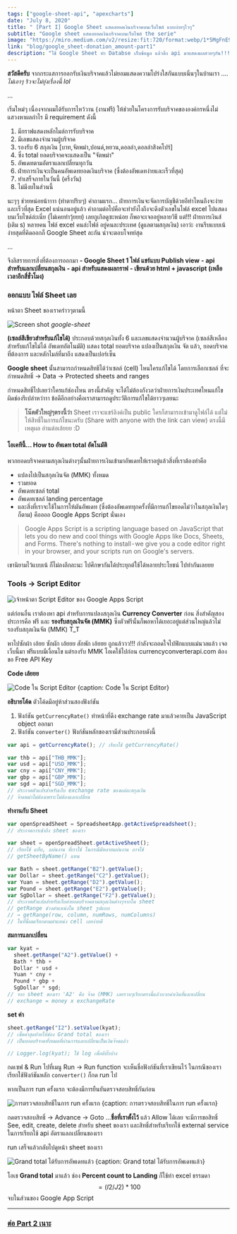 ```yaml
---
tags: ["google-sheet-api", "apexcharts"]
date: "July 8, 2020"
title: " [Part I] Google Sheet แสดงยอดเงินบริจาคบนเว็บไซต์ แบบง่ายๆไวๆ"
subtitle: "Google sheet แสดงยอดเงินบริจาคบนเว็บไซต์ the serie"
image: "https://miro.medium.com/v2/resize:fit:720/format:webp/1*5MgFnE99GHp8V7zaWRb8HA.jpeg"
link: "blog/google_sheet-donation_amount-part1"
description: "ใช้ Google Sheet ทำ Databse เก็บข้อมูล แล้วดึง api มาแสดงผลสวยๆกัน!!!"
---
```


**สวัสดีครับ** จากกระแสการออกรับเงินบริจาคแล้วไม่ยอมแสดงความโปร่งใสกันแบบเนิ่นๆในบ้านเรา …. _ไม่เอาๆ ริวจะไม่ยุ่งเรื่องนี้ lol_

...

เริ่มใหม่ๆ เนื่องจากผมได้รับการไหว้วาน (งานฟรี) ให้ช่วยในโครงการรับบริจาคขององค์กรหนึ่งไม่แสวงหาผลกำไร มี requirement ดังนี้

1. มีกราฟแสดงหลักไมล์การรับบริจาค
2. มีเลขแสดงจำนวนผู้บริจาค
3. รองรับ 6 สกุลเงิน [บาท,จัตพม่า,ปอนด์,หยวน,ดอลล่า,ดอลล่าสิงคโปร์]
4. ซึ่ง total ยอดบริจาคจะแสดงเป็น "จัตพม่า"
5. อัพเดทตามอัตราแลกเปลี่ยนทุกวัน
6. ฝ่ายการเงินจะเป็นคนอัพเดทยอดเงินบริจาค (ซึ่งต้องอัพเดทง่ายและเร็วที่สุด)
7. ทำเสร็จภายในวันนี้ (ครึ่งวัน)
8. ไม่มีงบในส่วนนี้

นะๆๆ ช่วยหน่อยน้าาาา (ทำตาปริบๆ)
คำถามแรก… ฝ่ายการเงินจะจัดการบัญชีด้วยอีท่าไหนถึงจะง่าย และเร็วที่สุด Excel แน่นอนอยู่แล้ว คำถามต่อไปคือจะทำยังไงถึงจะดึงตัวเลขในไฟล์ excel ไปแสดงบนเว็บไซด์ล่ะเนี่ย (ไม่เคยทำวุ้ยยย) เลยกูเกิลดูซะหน่อย
ก็พอจะเจออยู่หลายวิธี แต่!!! ฝ่ายการเงินส์ (เติม s) หลายคน ไฟล์ excel คนล่ะไฟล์ อยู่คนละประเทศ (ดูแลตามสกุลเงิน) เอาว่ะ งานรีบแบบเน้ง่ายสุดที่คิดออกก็ Google Sheet ละกัน น่าจะตอบโจทย์สุด

...

จึงลิสรายการสิ่งที่ต้องการออกมา
**- Google Sheet 1 ไฟล์ แชร์แบบ Publish view**
**- api สำหรับแลกเปลี่ยนสกุลเงิน**
**- api สำหรับแสดงผลกราฟ**
**- เขียนด้วย html + javascript (เหลือเวลาอีกสี่ชั่วโมง)**

### ออกแบบ ไฟล์ Sheet เลย

หน้าตา Sheet ของเราคร่าวๆตามนี้

![Screen shot](https://cdn-images-1.medium.com/max/1600/1*isnIuTuXDjpXP5SZns7sKQ.png)
_google-sheet_

**(เซลล์สีเขียวสำหรับแก้ไขได้)** ประกอบด้วยสกุลเงินทั้ง 6 และเลขแสดงจำนวนผู้บริจาค
(เซลล์สีเหลืองสำหรับแก้ไขไม่ได้ อัพเดทอัตโนมัติ) แสดง total ยอดบริจาค แปลงเป็นสกุลเงิน จัต แล้ว, ยอดบริจาคที่ต้องการ และหลักไมล์ที่มาถึง แสดงเป็นเปอร์เซ็น

**Google sheet** นั้นสามารถกำหนดสิทธิได้ว่าเซลล์ (cell) ไหนใครแก้ไขได้ โดยการเลือกเซลล์ ที่จะกำหนดสิทธิ์ → Data → Protected sheets and ranges

กำหนดสิทธิ์ไปเลยว่าใครแก้ช่องไหน ตรงนี้สำคัญ จะได้ไม่ต้องกังวลว่าฝ่ายการเงินประเทศไหนแก้ไขผิดช่องรึเปล่าหว่าาา ข้อดีอีกอย่างคือเราสามารถดูประวัติการแก้ไขได้ยาวๆเลยนะ

> **โน๊ตตัวใหญ่ๆตรงนี้ว่า** Sheet เราจะแชร์ลิงค์เป็น public ใครก็สามารถเข้ามาดูไฟล์ได้ แต่ไม่ให้สิทธิ์ในการแก้ไขนะครับ (Share with anyone with the link can view) ตรงนี้มีเหตุผล อ่านต่อเล้ยยย :D

#### โอเคทีนี้… How to อัพเดท total อัตโนมัติ

พวกยอดบริจาคตามสกุลเงินต่างๆนั้นฝ่ายการเงินเข้ามาอัพเดทให้เราอยู่แล้วสิ่งที่เราต้องทำคือ

- แปลงไปเป็นสกุลเงินจัต (MMK) ทั้งหมด
- รวมยอด
- อัพเดทเซลล์ total
- อัพเดทเซลล์ landing percentage
- และสิ่งที่เราจะใช้ในการให้มันอัพเดท (ซึ่งต้องอัพเดททุกครั้งที่มีการแก้ไขยอดไม่ว่าในสกุลเงินใดๆก็ตาม) คืออออ Google Apps Script นั่นเอง

> Google Apps Script is a scripting language based on JavaScript that lets you do new and cool things with Google Apps like Docs, Sheets, and Forms. There's nothing to install - we give you a code editor right in your browser, and your scripts run on Google's servers.

เขานิยามไว้แบบเน้ ก็ไม่ลงลึกละนะ ไปศึกษากันได้ประยุกต์ใช้ได้หลายประโยชน์
ไปทำกันเลยยย

### Tools → Script Editor

![เจ้าหน้าตา Script Editor ของ Google Apps Script](https://cdn-images-1.medium.com/max/1600/1*v9_ugcCYduTySl1-0bMm5g.png)

แต่ก่อนอื่น เราต้องหา api สำหรับการแปลงสกุลเงิน **Currency Converter** ก่อน สิ่งสำคัญสองประการคือ ฟรี และ **รองรับสกุลเงินจัต (MMK)** ซึ่งตัวฟรีนั้นก็พอหาได้เยอะอยู่แต่ส่วนใหญ่แล้วไม่รองรับสกุลเงินจัต (MMK) T_T

หาไปซักผ้า เอ้ยย ซักผัก เอ้ยยย สักพัก เอ้ยยย ถูกแล้ววว!!!
กำลังจะถอดใจไปฟิกแบบแม่นวลแล้ว เจอเว็บนี้มา ฟรีแบบมีเงื่อนไข แต่รองรับ MMK โอเคใช้ไปก่อน currencyconverterapi.com ต้องขอ Free API Key

**Code เล้ยยย**

![Code ใน Script Editor {caption: Code ใน Script Editor}](https://cdn-images-1.medium.com/max/1600/1*djBUQXA-M1Ganu63YYAswA.png)

**อธิบายโค้ด**
ตัวโค้ดมีอยู่ห้าส่วนสองฟังก์ชัน

1. ฟังก์ชัน `getCurrencyRate()` ทำหน้าที่ดึง exchange rate มาแล้วคายเป็น JavaScript object ออกมา
2. ฟังก์ชัน `converter()` ฟังก์ชันหลักของเรามีส่วนประกอบดังนี้

```javascript
var api = getCurrencyRate(); // เรียกใช้ getCurrencyRate()

var thb = api["THB_MMK"];
var usd = api["USD_MMK"];
var cny = api["CNY_MMK"];
var gbp = api["GBP_MMK"];
var sgd = api["SGD_MMK"];
// ประกาศตัวแปรสำหรับเก็บ exchange rate ของแต่ละสกุลเงิน
// จ๊าดพม่าไม่ต้องเพราะไม่ต้องแลกเปลี่ยน
```

**ทำงานกับ Sheet**

```javascript
var openSpreadSheet = SpreadsheetApp.getActiveSpreadsheet();
// ประกาศการเข้าถึง sheet ของเรา

var sheet = openSpreadSheet.getActiveSheet();
// เรียกใช้ แท็บ, แผ่นงาน ที่เราใช้ ในกรณีมีหลายแผ่นงาน อาจใช้
// getSheetByName() แทน

var Bath = sheet.getRange("B2").getValue();
var Dollar = sheet.getRange("C2").getValue();
var Yuan = sheet.getRange("D2").getValue();
var Pound = sheet.getRange("E2").getValue();
var SgDollar = sheet.getRange("F2").getValue();
// ประกาศตัวแปลสำหรับเก็บค่ายอดบริจาคตามสกุลเงินต่างๆจากใน sheet
// getRange ช่วงตำแหน่งใน sheet รูปแบบ
// → getRange(row, column, numRows, numColumns)
// ในที่นี้ผมเรียกตามตำแหน่ง cell เลยง่ายดี
```

**สมการแลกเปลี่ยน**

```javascript
var kyat =
  sheet.getRange("A2").getValue() +
  Bath * thb +
  Dollar * usd +
  Yuan * cny +
  Pound * gbp +
  SgDollar * sgd;
// จาก sheet ของเรา 'A2' คือ จ๊าด (MMK) เลยรวบๆเรียกตรงนี้แล้วบวกค่าเงินที่แลกเปลี่ยน
// exchange = money x exchangeRate
```

**set ค่า**

```javascript
sheet.getRange("I2").setValue(kyat);
// เซ็ตค่าสุดท้ายให้ช่อง Grand total ของเรา
// เป็นยอดบริจาคทั้งหมดที่ผ่านการแลกเปลี่ยนเป็นเงินจ๊าดแล้ว

// Logger.log(kyat); ใช้ log เพื่อดีบั๊กบ้าง
```

กดเซฟ & Run
ไปที่เมนู Run → Run function
จะเห็นชื่อฟังก์ชันที่เราเขียนไว้ ในกรณีของเราเรียกใช้ฟังก์ชันหลัก `converter()` ก็กด run ไป

หากเป็นการ run ครั้งแรก จะต้องมีการยืนยันตรวจสอบสิทธิ์กันก่อน

![การตรวจสอบสิทธิ์ในการ run ครั้งแรก {caption: การตรวจสอบสิทธิ์ในการ run ครั้งแรก}](https://cdn-images-1.medium.com/max/1600/1*6ix4D0Pe8Ly0wmN5pb543A.png)

กดตรวจสอบสิทธิ์ → Advance → Goto …**ชื่อที่เราตั้งไว้** แล้ว Allow ได้เลย จะมีการขอสิทธิ์ See, edit, create, delete สำหรับ sheet ของเรา และสิทธิ์สำหรับเรียกใช้ external service ในการเรียกใช้ api อัตราแลกเปลี่ยนของเรา

run เสร็จแล้วกลับไปดูหน้า sheet ของเรา

![Grand total ได้รับการอัพเดทแล้ว {caption: Grand total ได้รับการอัพเดทแล้ว}](https://cdn-images-1.medium.com/max/1600/1*sPAF3-86L7oJaU9uBlYY6Q.png)

โอเช **Grand total** มาแล้ว ช่อง **Percent count to Landing** ก็ใช้ท่า excel ธรรมดา 
$$ =(I2/J2)*100 $$
จบในส่วนของ Google App Script

---

### [ต่อ Part 2 เนาะ](/blog/google_sheet-donation_amount-part2)
